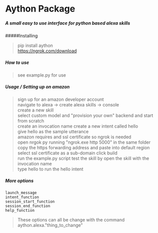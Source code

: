 # Aython Package
##### A small easy to use interface for python based alexa skills

#####Installing
>pip install aython  
>https://ngrok.com/download

##### How to use
>see example.py for use

##### Usage / Setting up on amazon
   >sign up for an amazon developer account  
>navigate to alexa -> create alexa skills -> console  
>create a new skill   
>select custom model and "provision your own" backend and start from scratch  
>create an invocation name
>create a new intent called hello  
>give hello as the sample utterance  
>amazon requires and ssl certificate so ngrok is needed  
>open nrgok py running "ngrok.exe http 5000" in the same folder  
>copy the https forwarding address and paste into default region
>select ssl certificate as a sub-domain
>click build  
>run the example.py script
>test the skill by open the skill with the invocation name  
>type hello to run the hello intent   

##### More options
    launch_message   
    intent_function    
    session_start_function  
    session_end_function   
    help_function  
>These options can all be change with the command aython.alexa."thing_to_change" 
